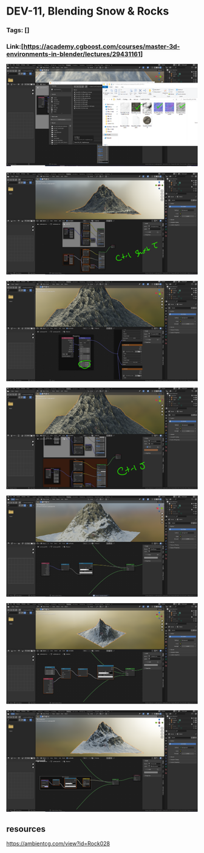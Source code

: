 # DEV-11, Blending Snow & Rocks
### Tags: []
### Link:[<https://academy.cgboost.com/courses/master-3d-environments-in-blender/lectures/29431161>]

![](../images/DEV-11/DEV-11-A1.png)

![](../images/DEV-11/DEV-11-A2.png)

![](../images/DEV-11/DEV-11-A3.png)

![](../images/DEV-11/DEV-11-A4.png)

![](../images/DEV-11/DEV-11-A5.png)

![](../images/DEV-11/DEV-11-A6.png)

![](../images/DEV-11/DEV-11-A7.png)

## resources

<https://ambientcg.com/view?id=Rock028>
